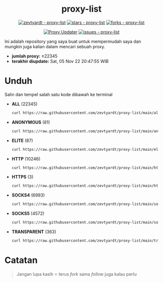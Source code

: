 <div align="center">

# proxy-list

  [![zevtyardt - proxy-list](https://img.shields.io/static/v1?label=zevtyardt&message=proxy-list&color=blue&logo=github)](https://github.com/zevtyardt/proxy-list "Go to GitHub repo")
  [![stars - proxy-list](https://img.shields.io/github/stars/zevtyardt/proxy-list?style=social)](https://github.com/zevtyardt/proxy-list)
  [![forks - proxy-list](https://img.shields.io/github/forks/zevtyardt/proxy-list?style=social)](https://github.com/zevtyardt/proxy-list)

  [![Proxy Updater](https://github.com/zevtyardt/proxy-list/workflows/Proxy%20Updater/badge.svg)](https://github.com/zevtyardt/proxy-list/actions?query=workflow:"Proxy+Updater")
  [![issues - proxy-list](https://img.shields.io/github/issues/zevtyardt/proxy-list)](https://github.com/zevtyardt/proxy-list/issues)

</div>

  Ini adalah repository yang saya buat untuk mempermudah saya dan mungkin juga kalian dalam mencari sebuah proxy.

  - **jumlah proxy:** ±22345
  - **terakhir diupdate:** Sat, 05 Nov 22 20:47:55 WIB

# Unduh
  Salin dan tempel salah satu kode dibawah ke terminal
  - **ALL** (22345)
    ```bash
    curl https://raw.githubusercontent.com/zevtyardt/proxy-list/main/all_proxy.txt -o all_proxy.txt
    ```
  - **ANONYMOUS** (81)
    ```bash
    curl https://raw.githubusercontent.com/zevtyardt/proxy-list/main/anonymous_proxy.txt -o anonymous_proxy.txt
    ```
  - **ELITE** (87)
    ```bash
    curl https://raw.githubusercontent.com/zevtyardt/proxy-list/main/elite_proxy.txt -o elite_proxy.txt
    ```
  - **HTTP** (10246)
    ```bash
    curl https://raw.githubusercontent.com/zevtyardt/proxy-list/main/http_proxy.txt -o http_proxy.txt
    ```
  - **HTTPS** (3)
    ```bash
    curl https://raw.githubusercontent.com/zevtyardt/proxy-list/main/https_proxy.txt -o https_proxy.txt
    ```
  - **SOCKS4** (6993)
    ```bash
    curl https://raw.githubusercontent.com/zevtyardt/proxy-list/main/socks4_proxy.txt -o socks4_proxy.txt
    ```
  - **SOCKS5** (4572)
    ```bash
    curl https://raw.githubusercontent.com/zevtyardt/proxy-list/main/socks5_proxy.txt -o socks5_proxy.txt
    ```
  - **TRANSPARENT** (363)
    ```bash
    curl https://raw.githubusercontent.com/zevtyardt/proxy-list/main/transparent_proxy.txt -o transparent_proxy.txt
    ```

# Catatan
> Jangan lupa kasih ⭐ terus *fork* sama *follow* juga kalau perlu
